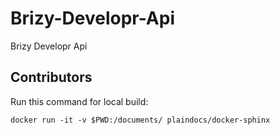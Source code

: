 # Brizy-Developr-Api
Brizy Developr Api

## Contributors
Run this command for local build:
```
docker run -it -v $PWD:/documents/ plaindocs/docker-sphinx
```